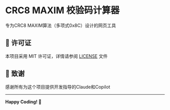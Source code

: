 # CRC8 MAXIM 校验码计算器

专为CRC8 MAXIM算法（多项式0x8C）设计的网页工具

## 📜 许可证

本项目采用 MIT 许可证，详情请参阅 [LICENSE](LICENSE) 文件

## 🙏 致谢

感谢所有为这个项目提供开发指导的Claude和Copilot

---

**Happy Coding! 🎉**